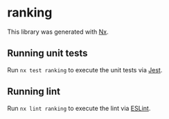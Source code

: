 # ranking

This library was generated with [Nx](https://nx.dev).

## Running unit tests

Run `nx test ranking` to execute the unit tests via [Jest](https://jestjs.io).

## Running lint

Run `nx lint ranking` to execute the lint via [ESLint](https://eslint.org/).
